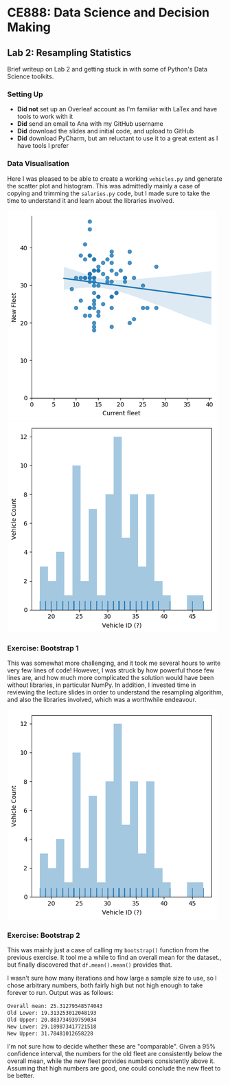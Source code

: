 # CE888: Data Science and Decision Making
## Lab 2: Resampling Statistics

Brief writeup on Lab 2 and getting stuck in with some of Python's Data Science toolkits.

### Setting Up

* **Did not** set up an Overleaf account as I'm familiar with LaTex and have tools to work with it
* **Did** send an email to Ana with my GitHub username
* **Did** download the slides and initial code, and upload to GitHub
* **Did** download PyCharm, but am reluctant to use it to a great extent as I have tools I prefer

### Data Visualisation

Here I was pleased to be able to create a working `vehicles.py` and generate the scatter plot and histogram. This was admittedly mainly a case of copying and trimming the `salaries.py` code, but I made sure to take the time to understand it and learn about the libraries involved.

![logo](./veh_scatterplot.png?raw=true)
![logo](./veh_histogram.png?raw=true)

### Exercise: Bootstrap 1

This was somewhat more challenging, and it took me several hours to write very few lines of code! However, I was struck by how powerful those few lines are, and how much more complicated the solution would have been without libraries, in particular NumPy. In addition, I invested time in reviewing the lecture slides in order to understand the resampling algorithm, and also the libraries involved, which was a worthwhile endeavour.

![logo](./veh_histogram.png?raw=true)

### Exercise: Bootstrap 2

This was mainly just a case of calling my `bootstrap()` function from the previous exercise. It tool me a while to find an overall mean for the dataset., but finally discovered that `df.mean().mean()` provides that.

I wasn't sure how many iterations and how large a sample size to use, so I chose arbitrary numbers, both fairly high but not high enough to take forever to run. Output was as follows:

```
Overall mean: 25.31279548574043
Old Lower: 19.313253012048193
Old Upper: 20.883734939759034
New Lower: 29.189873417721518
New Upper: 31.78481012658228
```

I'm not sure how to decide whether these are "comparable". Given a 95% confidence interval, the numbers for the old fleet are consistently below the overall mean, while the new fleet provides numbers consistently above it. Assuming that high numbers are good, one could conclude the new fleet to be better.
